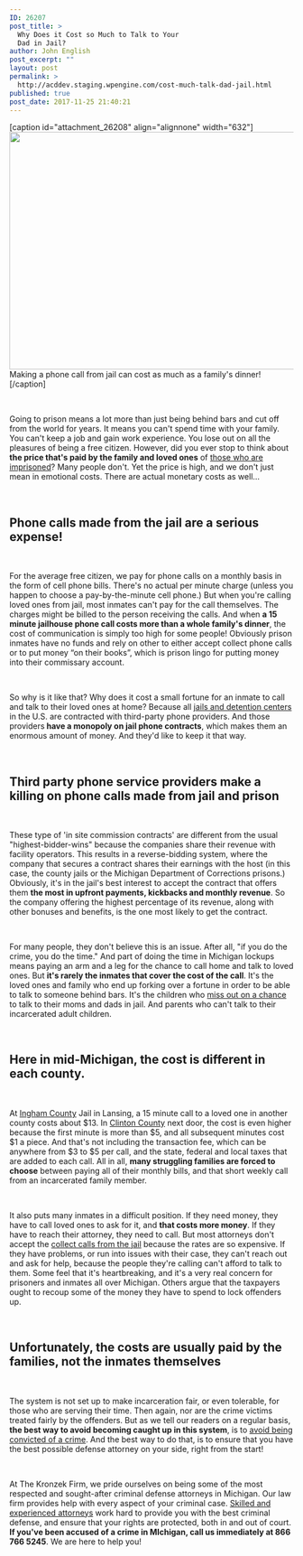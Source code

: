 ```yaml
---
ID: 26207
post_title: >
  Why Does it Cost so Much to Talk to Your
  Dad in Jail?
author: John English
post_excerpt: ""
layout: post
permalink: >
  http://acddev.staging.wpengine.com/cost-much-talk-dad-jail.html
published: true
post_date: 2017-11-25 21:40:21
---
```

[caption id="attachment_26208" align="alignnone" width="632"]<img class=" wp-image-26208" src="http://acddev.staging.wpengine.com/wp-content/uploads/2017/11/phone-1767113_640-300x200.jpg" alt="" width="632" height="421" /> Making a phone call from jail can cost as much as a family's dinner![/caption]

&nbsp;

<span style="font-weight: 400;">Going to prison means a lot more than just being behind bars and cut off from the world for years. It means you can't spend time with your family. You can't keep a job and gain work experience. You lose out on all the pleasures of being a free citizen. However, did you ever stop to think about </span><b>the price that's paid by the family and loved ones</b><span style="font-weight: 400;"> of </span><a href="https://acddev.staging.wpengine.com/police-mistakes.html"><span style="font-weight: 400;">those who are imprisoned</span></a><span style="font-weight: 400;">? Many people don't. Yet the price is high, and we don't just mean in emotional costs. There are actual monetary costs as well...</span>

&nbsp;
<h2><strong>Phone calls made from the jail are a serious expense!</strong></h2>
&nbsp;

<span style="font-weight: 400;">For the average free citizen, we pay for phone calls on a monthly basis in the form of cell phone bills. There's no actual per minute charge (unless you happen to choose a pay-by-the-minute cell phone.) But when you're calling loved ones from jail, most inmates can't pay for the call themselves. The charges might be billed to the person receiving the calls. And when </span><b>a 15 minute jailhouse phone call costs more than a whole family's dinner</b><span style="font-weight: 400;">, the cost of communication is simply too high for some people! Obviously prison inmates have no funds and rely on other to either accept collect phone calls or to put money “on their books”, which is prison lingo for putting money into their commissary account. </span>

&nbsp;

<span style="font-weight: 400;">So why is it like that? Why does it cost a small fortune for an inmate to call and talk to their loved ones at home? Because </span><span style="font-weight: 400;">all </span><a href="https://acddev.staging.wpengine.com/sentencing-options.html"><span style="font-weight: 400;">jails and detention centers</span></a><span style="font-weight: 400;"> in the U.S. are contracted with third-party phone providers. And </span><span style="font-weight: 400;">those providers</span><b> have a monopoly on jail phone contracts</b><span style="font-weight: 400;">, which makes them an enormous amount of money. And they'd like to keep it that way.</span>

&nbsp;
<h2>Third party phone service providers make a killing on phone calls made from jail and prison</h2>
&nbsp;

<span style="font-weight: 400;">These type of 'in site commission contracts' are different from the usual "highest-bidder-wins" because the companies share their revenue with facility operators. This results in a reverse-bidding system, where the company that secures a contract shares their earnings with the host (in this case, the county jails or the Michigan Department of Corrections prisons.) Obviously, it's in the jail's best interest to accept the contract that offers them </span><b>the most in upfront payments, kickbacks and monthly revenue</b><span style="font-weight: 400;">. So the company offering the highest percentage of its revenue, along with other bonuses and benefits, is the one most likely to get the contract. </span>

&nbsp;

<span style="font-weight: 400;">For many people, they don't believe this is an issue. After all, "if you do the crime, you do the time." And part of doing the time in Michigan lockups means paying an arm and a leg for the chance to call home and talk to loved ones. But </span><b>it's rarely the inmates that cover the cost of the call</b><span style="font-weight: 400;">. It's the loved ones and family who end up forking over a fortune in order to be able to talk to someone behind bars. It's the children who </span><a href="https://acddev.staging.wpengine.com/sentencing-options.html"><span style="font-weight: 400;">miss out on a chance</span></a><span style="font-weight: 400;"> to talk to their moms and dads in jail. And parents who can't talk to their incarcerated adult children.</span>

&nbsp;
<h2>Here in mid-Michigan, the cost is different in each county.</h2>
&nbsp;

<span style="font-weight: 400;">At </span><a href="https://acddev.staging.wpengine.com/ingham-county-criminal-attorney-lansing-michigan-criminal-defense-lawyer.html"><span style="font-weight: 400;">Ingham County</span></a><span style="font-weight: 400;"> Jail in Lansing, a 15 minute call to a loved one in another county costs about $13. In </span><a href="https://acddev.staging.wpengine.com/clinton-county-criminal-defense-attorney-st-johns-mi-criminal-lawyer.html"><span style="font-weight: 400;">Clinton County</span></a><span style="font-weight: 400;"> next door, the cost is even higher because the first minute is more than $5, and all subsequent minutes cost $1 a piece. And that's not including the transaction fee, which can be anywhere from $3 to $5 per call, and the state, federal and local taxes that are added to each call. All in all, </span><b>many struggling families are forced to choose</b><span style="font-weight: 400;"> between paying all of their monthly bills, and that short weekly call from an incarcerated family member.</span>

&nbsp;

<span style="font-weight: 400;">It also puts many inmates in a difficult position. If they need money, they have to call loved ones to ask for it, and </span><b>that costs more money</b><span style="font-weight: 400;">. If they have to reach their attorney, they need to call. But most attorneys don't accept the </span><a href="https://acddev.staging.wpengine.com/bail-bonds"><span style="font-weight: 400;">collect calls from the jail</span></a><span style="font-weight: 400;"> because the rates are so expensive. If they have problems, or run into issues with their case, they can't reach out and ask for help, because the people they're calling can't afford to talk to them. Some feel that it's heartbreaking, and it's a very real concern for prisoners and inmates all over Michigan. Others argue that the taxpayers ought to recoup some of the money they have to spend to lock offenders up.</span>

&nbsp;
<h2>Unfortunately, the costs are usually paid by the families, not the inmates themselves</h2>
&nbsp;

<span style="font-weight: 400;">The system is not set up to make incarceration fair, or even tolerable, for those who are serving their time. Then again, nor are the crime victims treated fairly by the offenders. But as we tell our readers on a regular basis, </span><b>the best way to avoid becoming caught up in this system</b><span style="font-weight: 400;">, is to </span><a href="https://acddev.staging.wpengine.com/getting-dismissals.html"><span style="font-weight: 400;">avoid being convicted of a crime</span></a><span style="font-weight: 400;">. And the best way to do that, is to ensure that you have the best possible defense attorney on your side, right from the start!</span>

&nbsp;

<span style="font-weight: 400;">At The Kronzek Firm, we pride ourselves on being some of the most respected and sought-after criminal defense attorneys in Michigan. Our law firm provides help with every aspect of your criminal case. </span><a href="https://acddev.staging.wpengine.com/trial-attorneys.html"><span style="font-weight: 400;">Skilled and experienced attorneys</span></a><span style="font-weight: 400;"> work hard to provide you with the best criminal defense, and ensure that your rights are protected, both in and out of court. </span><b>If you've been accused of a crime in MIchigan, call us immediately at 866 766 5245</b><span style="font-weight: 400;">. We are here to help you!</span>

&nbsp;
